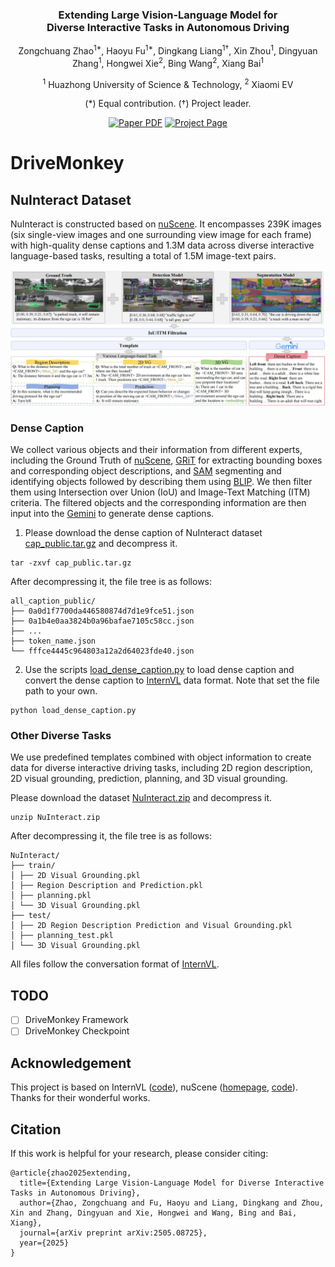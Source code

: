 <div align="center">
<h3>Extending Large Vision-Language Model for <br>Diverse Interactive Tasks in Autonomous Driving</h3>

Zongchuang Zhao<sup>1\*</sup>, Haoyu Fu<sup>1\*</sup>, Dingkang Liang<sup>1†</sup>, Xin Zhou<sup>1</sup>, Dingyuan Zhang<sup>1</sup>, Hongwei Xie<sup>2</sup>,  Bing Wang<sup>2</sup>, Xiang Bai<sup>1</sup>

<sup>1</sup>  Huazhong University of Science & Technology, <sup>2</sup>  Xiaomi EV 

(\*) Equal contribution. (†) Project leader.

<a href="https://arxiv.org/abs/2505.08725"><img src='https://img.shields.io/badge/arXiv-DriveMonkey-red' alt='Paper PDF'></a>
<a href="https://github.com/zc-zhao/DriveMonkey"><img src='https://img.shields.io/badge/Project_Page-DriveMonkey-green' alt='Project Page'></a>
</div>

# DriveMonkey

## NuInteract Dataset
NuInteract is constructed based on [nuScene](https://github.com/nutonomy/nuscenes-devkit). It encompasses 239K images (six single-view images and one surrounding view image for each frame) with high-quality dense captions and 1.3M data across diverse interactive language-based tasks, resulting a total of 1.5M image-text pairs.

<div align="center">
<img src="assets/images/data_pipeline.jpg" width="1000">
</div>

### Dense Caption

We collect various objects and their information from different experts, including the Ground Truth of [nuScene](https://github.com/nutonomy/nuscenes-devkit), [GRiT](https://github.com/JialianW/GRiT) for extracting bounding boxes and corresponding object descriptions, and [SAM](https://github.com/facebookresearch/segment-anything) segmenting and identifying objects followed by describing them using [BLIP](https://github.com/facebookresearch/segment-anything). We then filter them using Intersection over Union (IoU) and Image-Text Matching (ITM) criteria. The filtered objects and the corresponding information are then input into the [Gemini](https://ai.google.dev/gemini-api/) to generate dense captions.

1. Please download the dense caption of NuInteract dataset [cap_public.tar.gz](https://github.com/zc-zhao/DriveMonkey/releases/download/NuInteract_Dataset/cap_public.tar.gz) and decompress it.

```
tar -zxvf cap_public.tar.gz
```
After decompressing it, the file tree is as follows:
```
all_caption_public/
├── 0a0d1f7700da446580874d7d1e9fce51.json
├── 0a1b4e0aa3824b0a96bafae7105c58cc.json
├── ...
├── token_name.json
└── fffce4445c964803a12a2d64023fde40.json
```

2. Use the scripts [load_dense_caption.py](tools/load_dense_caption.py) to load dense caption and convert the dense caption to [InternVL](https://github.com/OpenGVLab/InternVL) data format. Note that set the file path to your own.
```
python load_dense_caption.py
```

### Other Diverse Tasks
We use predefined templates combined with object information to create data for diverse interactive driving tasks, including 2D region description, 2D visual grounding, prediction, planning, and 3D visual grounding.

Please download the dataset [NuInteract.zip](https://github.com/zc-zhao/DriveMonkey/releases/download/NuInteract_Dataset/NuInteract.zip) and decompress it.
```
unzip NuInteract.zip
```
After decompressing it, the file tree is as follows:
```
NuInteract/
├── train/
│ ├── 2D Visual Grounding.pkl
│ ├── Region Description and Prediction.pkl
│ ├── planning.pkl
│ └── 3D Visual Grounding.pkl
├── test/
│ ├── 2D Region Description Prediction and Visual Grounding.pkl
│ ├── planning_test.pkl
│ └── 3D Visual Grounding.pkl
```
All files follow the conversation format of [InternVL](https://github.com/OpenGVLab/InternVL).


## TODO
- [ ] DriveMonkey Framework
- [ ] DriveMonkey Checkpoint

## Acknowledgement

This project is based on InternVL ([code](https://github.com/OpenGVLab/InternVL)), nuScene ([homepage](https://www.nuscenes.org/), [code](https://github.com/nutonomy/nuscenes-devkit)). Thanks for their wonderful works.

## Citation
If this work is helpful for your research, please consider citing:

```
@article{zhao2025extending,
  title={Extending Large Vision-Language Model for Diverse Interactive Tasks in Autonomous Driving},
  author={Zhao, Zongchuang and Fu, Haoyu and Liang, Dingkang and Zhou, Xin and Zhang, Dingyuan and Xie, Hongwei and Wang, Bing and Bai, Xiang},
  journal={arXiv preprint arXiv:2505.08725},
  year={2025}
}
```
